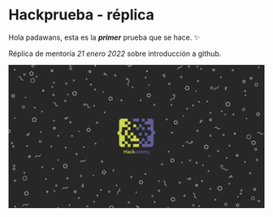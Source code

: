 # Hackprueba - réplica
 
Hola padawans, esta es la _**primer**_ prueba que se hace. :sparkles:

Réplica de mentoría _21 enero 2022_ sobre introducción a github.

![hack](./image.jpg)
